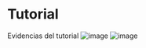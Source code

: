 # Tutorial
Evidencias del tutorial
![image](https://github.com/user-attachments/assets/0a116ef4-8570-499e-ae0c-1fc948fcc8cd)
![image](https://github.com/user-attachments/assets/9c280aa4-0bc7-4642-8f89-ebb947437817)
